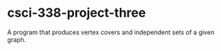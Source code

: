# csci-338-project-three
A program that produces vertex covers and independent sets of a given graph.
